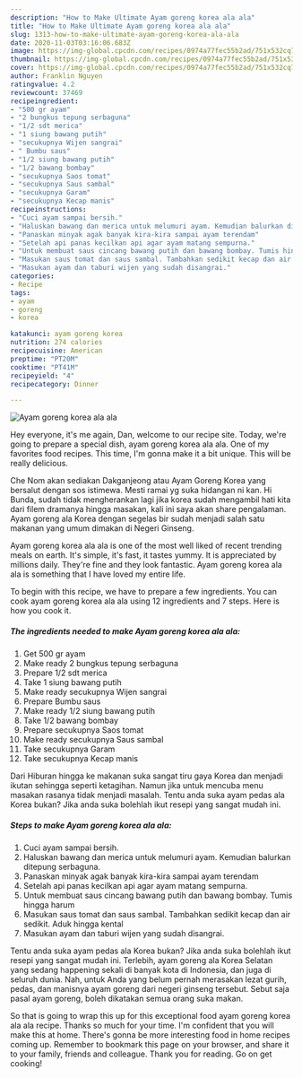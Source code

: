 ```yaml
---
description: "How to Make Ultimate Ayam goreng korea ala ala"
title: "How to Make Ultimate Ayam goreng korea ala ala"
slug: 1313-how-to-make-ultimate-ayam-goreng-korea-ala-ala
date: 2020-11-03T03:16:06.683Z
image: https://img-global.cpcdn.com/recipes/0974a77fec55b2ad/751x532cq70/ayam-goreng-korea-ala-ala-foto-resep-utama.jpg
thumbnail: https://img-global.cpcdn.com/recipes/0974a77fec55b2ad/751x532cq70/ayam-goreng-korea-ala-ala-foto-resep-utama.jpg
cover: https://img-global.cpcdn.com/recipes/0974a77fec55b2ad/751x532cq70/ayam-goreng-korea-ala-ala-foto-resep-utama.jpg
author: Franklin Nguyen
ratingvalue: 4.2
reviewcount: 37469
recipeingredient:
- "500 gr ayam"
- "2 bungkus tepung serbaguna"
- "1/2 sdt merica"
- "1 siung bawang putih"
- "secukupnya Wijen sangrai"
- " Bumbu saus"
- "1/2 siung bawang putih"
- "1/2 bawang bombay"
- "secukupnya Saos tomat"
- "secukupnya Saus sambal"
- "secukupnya Garam"
- "secukupnya Kecap manis"
recipeinstructions:
- "Cuci ayam sampai bersih."
- "Haluskan bawang dan merica untuk melumuri ayam. Kemudian balurkan ditepung serbaguna."
- "Panaskan minyak agak banyak kira-kira sampai ayam terendam"
- "Setelah api panas kecilkan api agar ayam matang sempurna."
- "Untuk membuat saus cincang bawang putih dan bawang bombay. Tumis hingga harum"
- "Masukan saus tomat dan saus sambal. Tambahkan sedikit kecap dan air sedikit. Aduk hingga kental"
- "Masukan ayam dan taburi wijen yang sudah disangrai."
categories:
- Recipe
tags:
- ayam
- goreng
- korea

katakunci: ayam goreng korea 
nutrition: 274 calories
recipecuisine: American
preptime: "PT20M"
cooktime: "PT41M"
recipeyield: "4"
recipecategory: Dinner

---
```



![Ayam goreng korea ala ala](https://img-global.cpcdn.com/recipes/0974a77fec55b2ad/751x532cq70/ayam-goreng-korea-ala-ala-foto-resep-utama.jpg)

Hey everyone, it's me again, Dan, welcome to our recipe site. Today, we're going to prepare a special dish, ayam goreng korea ala ala. One of my favorites food recipes. This time, I'm gonna make it a bit unique. This will be really delicious.

Che Nom akan sediakan Dakganjeong atau Ayam Goreng Korea yang bersalut dengan sos istimewa. Mesti ramai yg suka hidangan ni kan. Hi Bunda, sudah tidak mengherankan lagi jika korea sudah mengambil hati kita dari filem dramanya hingga masakan, kali ini saya akan share pengalaman. Ayam goreng ala Korea dengan segelas bir sudah menjadi salah satu makanan yang umum dimakan di Negeri Ginseng.

Ayam goreng korea ala ala is one of the most well liked of recent trending meals on earth. It's simple, it's fast, it tastes yummy. It is appreciated by millions daily. They're fine and they look fantastic. Ayam goreng korea ala ala is something that I have loved my entire life.


To begin with this recipe, we have to prepare a few ingredients. You can cook ayam goreng korea ala ala using 12 ingredients and 7 steps. Here is how you cook it.

<!--inarticleads1-->

##### The ingredients needed to make Ayam goreng korea ala ala:

1. Get 500 gr ayam
1. Make ready 2 bungkus tepung serbaguna
1. Prepare 1/2 sdt merica
1. Take 1 siung bawang putih
1. Make ready secukupnya Wijen sangrai
1. Prepare  Bumbu saus
1. Make ready 1/2 siung bawang putih
1. Take 1/2 bawang bombay
1. Prepare secukupnya Saos tomat
1. Make ready secukupnya Saus sambal
1. Take secukupnya Garam
1. Take secukupnya Kecap manis


Dari Hiburan hingga ke makanan suka sangat tiru gaya Korea dan menjadi ikutan sehingga seperti ketagihan. Namun jika untuk mencuba menu masakan rasanya tidak menjadi masalah. Tentu anda suka ayam pedas ala Korea bukan? Jika anda suka bolehlah ikut resepi yang sangat mudah ini. 

<!--inarticleads2-->

##### Steps to make Ayam goreng korea ala ala:

1. Cuci ayam sampai bersih.
1. Haluskan bawang dan merica untuk melumuri ayam. Kemudian balurkan ditepung serbaguna.
1. Panaskan minyak agak banyak kira-kira sampai ayam terendam
1. Setelah api panas kecilkan api agar ayam matang sempurna.
1. Untuk membuat saus cincang bawang putih dan bawang bombay. Tumis hingga harum
1. Masukan saus tomat dan saus sambal. Tambahkan sedikit kecap dan air sedikit. Aduk hingga kental
1. Masukan ayam dan taburi wijen yang sudah disangrai.


Tentu anda suka ayam pedas ala Korea bukan? Jika anda suka bolehlah ikut resepi yang sangat mudah ini. Terlebih, ayam goreng ala Korea Selatan yang sedang happening sekali di banyak kota di Indonesia, dan juga di seluruh dunia. Nah, untuk Anda yang belum pernah merasakan lezat gurih, pedas, dan manisnya ayam goreng dari negeri ginseng tersebut. Sebut saja pasal ayam goreng, boleh dikatakan semua orang suka makan. 

So that is going to wrap this up for this exceptional food ayam goreng korea ala ala recipe. Thanks so much for your time. I'm confident that you will make this at home. There's gonna be more interesting food in home recipes coming up. Remember to bookmark this page on your browser, and share it to your family, friends and colleague. Thank you for reading. Go on get cooking!
